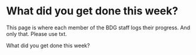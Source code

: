 # What did you get done this week?

This page is where each member of the BDG staff logs their progress. And only that.
Please use txt.

What did you get done this week?
